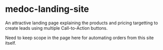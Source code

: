# medoc-landing-site

An attractive landing page explaining the products and pricing targetting to create leads using multiple Call-to-Action buttons.

Need to keep scope in the page here for automating orders from this site itself.
